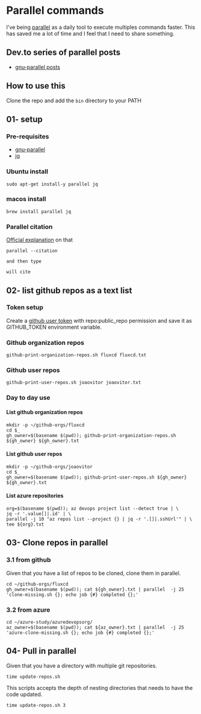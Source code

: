 # Parallel commands

I've being [parallel](https://www.gnu.org/software/parallel/) as a daily tool to execute multiples commands faster.
This has saved me a lot of time and I feel that I need to share something.

## Dev.to series of parallel posts

- [gnu-parallel posts](https://dev.to/joaovitor/series/9461)

## How to use this

Clone the repo and add the `bin` directory to your PATH

## 01- setup

### Pre-requisites

- [gnu-parallel](https://www.gnu.org/software/parallel/)
- [jq](https://stedolan.github.io/jq/)

### Ubuntu install

```shell
sudo apt-get install-y parallel jq
```

### macos install

```shell
brew install parallel jq
```

### Parallel citation

[Official explanation](https://www.gnu.org/software/parallel/parallel_design.html#Citation-notice) on that

```shell
parallel --citation

and then type

will cite
```

## 02- list github repos as a text list

### Token setup

Create a [github user token](https://docs.github.com/en/free-pro-team@latest/github/authenticating-to-github/creating-a-personal-access-token) with repo:public_repo permission and save it as GITHUB_TOKEN environment variable.

### Github organization repos

```shell
github-print-organization-repos.sh fluxcd fluxcd.txt
```

### Github user repos

```shell
github-print-user-repos.sh joaovitor joaovitor.txt
```

### Day to day use

#### List github organization repos

```shell
mkdir -p ~/github-orgs/fluxcd
cd $_
gh_owner=$(basename $(pwd)); github-print-organization-repos.sh ${gh_owner} ${gh_owner}.txt
```

#### List github user repos

```shell
mkdir -p ~/github-orgs/joaovitor
cd $_
gh_owner=$(basename $(pwd)); github-print-user-repos.sh ${gh_owner} ${gh_owner}.txt
```

#### List azure repositories

```shell
org=$(basename $(pwd)); az devops project list --detect true | \
jq -r '.value[]|.id' | \
parallel -j 10 "az repos list --project {} | jq -r '.[]|.sshUrl'" | \
tee ${org}.txt
```

## 03- Clone repos in parallel

### 3.1 from github

Given that you have a list of repos to be cloned, clone them in parallel.

```shell
cd ~/github-orgs/fluxcd
gh_owner=$(basename $(pwd)); cat ${gh_owner}.txt | parallel  -j 25 'clone-missing.sh {}; echo job {#} completed {};'
```

### 3.2 from azure

```shell
cd ~/azure-study/azuredevopsorg/
az_owner=$(basename $(pwd)); cat ${az_owner}.txt | parallel  -j 25 'azure-clone-missing.sh {}; echo job {#} completed {};'
```

## 04- Pull in parallel

Given that you have a directory with multiple git repositories.

```shell
time update-repos.sh
```

This scripts accepts the depth of nesting directories that needs to have the code updated.

```shell
time update-repos.sh 3
```
